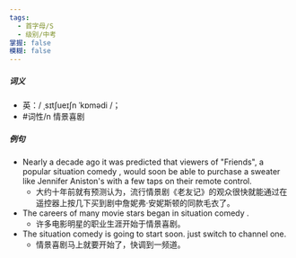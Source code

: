 ```yaml
---
tags:
  - 首字母/S
  - 级别/中考
掌握: false
模糊: false
---
```

##### 词义
- 英：/ ˌsɪtʃueɪʃn ˈkɒmədi /；
- #词性/n  情景喜剧
##### 例句
- Nearly a decade ago it was predicted that viewers of "Friends", a popular situation comedy , would soon be able to purchase a sweater like Jennifer Aniston's with a few taps on their remote control.
	- 大约十年前就有预测认为，流行情景剧《老友记》的观众很快就能通过在遥控器上按几下买到剧中詹妮弗·安妮斯顿的同款毛衣了。
- The careers of many movie stars began in situation comedy .
	- 许多电影明星的职业生涯开始于情景喜剧。
- The situation comedy is going to start soon. just switch to channel one.
	- 情景喜剧马上就要开始了，快调到一频道。
